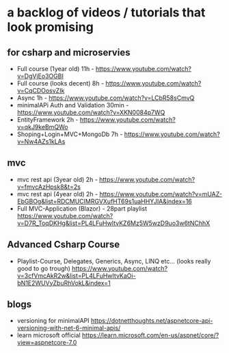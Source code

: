 # a backlog of videos / tutorials that look promising
## for csharp and microservies
- Full course (1year old) 11h -  https://www.youtube.com/watch?v=DgVjEo3OGBI
- Full course (looks decent) 8h -  https://www.youtube.com/watch?v=CqCDOosvZIk
- Async 1h -  https://www.youtube.com/watch?v=LCbR58sCmvQ
- minimalAPi Auth and Validation 30min - https://www.youtube.com/watch?v=XKN0084p7WQ
- EntityFramework 2h -  https://www.youtube.com/watch?v=qkJ9keBmQWo
- Shoping+Login+MVC+MongoDb 7h - https://www.youtube.com/watch?v=Nw4AZs1kLAs

## mvc
- mvc rest api (3year old) 2h -   https://www.youtube.com/watch?v=fmvcAzHpsk8&t=2s
- mvc rest api (4year old) 2h -  https://www.youtube.com/watch?v=mUAZ-EbGBOg&list=RDCMUCIMRGVXufHT69s1uaHHYJIA&index=16
- Full MVC-Application (Blazor) - 28part playlist https://www.youtube.com/watch?v=D7R_ToqDKHg&list=PL4LFuHwItvKZ6Mz5W5wzD9uo3w6tNChhX

## Advanced Csharp Course
- Playlist-Course, Delegates, Generics, Async, LINQ etc... (looks really good to go trough) https://www.youtube.com/watch?v=3cfVmcAkR2w&list=PL4LFuHwItvKaOi-bN1E2WUVyZbuRhVokL&index=1

## blogs
- versioning for minimalAPI https://dotnetthoughts.net/aspnetcore-api-versioning-with-net-6-minimal-apis/
- learn microsoft official https://learn.microsoft.com/en-us/aspnet/core/?view=aspnetcore-7.0
